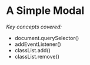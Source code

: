 # A Simple Modal

*Key concepts covered:*

- document.querySelector()
- addEventListener()
- classList.add()
- classList.remove()


